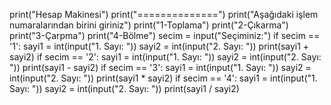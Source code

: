 print("Hesap Makinesi")
print("==============")
print("Aşağıdaki işlem numaralarından birini giriniz")
print("1-Toplama")
print("2-Çıkarma")
print("3-Çarpma")
print("4-Bölme")
secim = input("Seçiminiz:")
if secim == '1':
    sayi1 = int(input("1. Sayı: "))
    sayi2 = int(input("2. Sayı: "))
    print(sayi1 + sayi2)
if secim == '2':
    sayi1 = int(input("1. Sayı: "))
    sayi2 = int(input("2. Sayı: "))
    print(sayi1 - sayi2)
if secim == '3':
    sayi1 = int(input("1. Sayı: "))
    sayi2 = int(input("2. Sayı: "))
    print(sayi1 * sayi2)
if secim == '4':
    sayi1 = int(input("1. Sayı: "))
    sayi2 = int(input("2. Sayı: "))
    print(sayi1 / sayi2)
